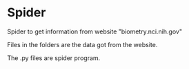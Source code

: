# Spider
Spider to get information from website "biometry.nci.nih.gov"

Files in the folders are the data got from the website. 

The .py files are spider program.
